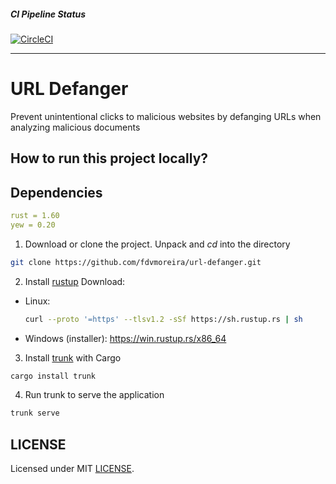 
##### CI Pipeline Status
[![CircleCI](https://dl.circleci.com/status-badge/img/gh/fdvmoreira/url-defanger/tree/main.svg?style=svg)](https://dl.circleci.com/status-badge/redirect/gh/fdvmoreira/url-defanger/tree/main)

---

# URL Defanger
Prevent unintentional clicks to malicious websites by defanging URLs when analyzing malicious documents




## How to run this project locally?

## Dependencies
```yaml
rust = 1.60  
yew = 0.20
```


1. Download or clone the project. Unpack and *cd* into the directory
```bash
git clone https://github.com/fdvmoreira/url-defanger.git
```

2. Install [rustup](https://rustup.rs)
Download:
- Linux:
  ```bash
  curl --proto '=https' --tlsv1.2 -sSf https://sh.rustup.rs | sh
  ```
- Windows (installer): https://win.rustup.rs/x86_64

3. Install [trunk](https://trunkrs.dev) with Cargo
```bash
cargo install trunk
```

4. Run trunk to serve the application
```bash
trunk serve
```

## LICENSE
Licensed under MIT [LICENSE](./LICENSE.md).
